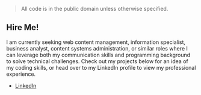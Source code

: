 > All code is in the public domain unless otherwise specified.

## Hire Me!

I am currently seeking web content management, information specialist, business analyst, content systems administration, or similar roles where I can leverage both my communication skills and programming background to solve technical challenges. Check out my projects below for an idea of my coding skills, or head over to my LinkedIn profile to view my professional experience.

- [LinkedIn](https://linkedin.com/in/alvin-charity)


